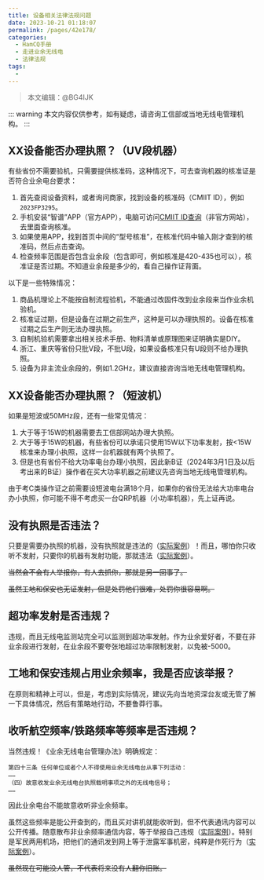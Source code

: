 ```yaml
---
title: 设备相关法律法规问题
date: 2023-10-21 01:18:07
permalink: /pages/42e178/
categories:
  - HamCQ手册
  - 走进业余无线电
  - 法律法规
tags:
  - 
---
```


> 本文编辑：@BG4IJK

::: warning
本文内容仅供参考，如有疑虑，请咨询工信部或当地无线电管理机构。
:::

## XX设备能否办理执照？（UV段机器）

有些省份不需要验机，只需要提供核准码，这种情况下，可去查询机器的核准证是否符合业余电台要求：

1. 首先查阅设备资料，或者询问商家，找到设备的核准码（CMIIT ID），例如`2023FP3295`。
2. 手机安装“智谱”APP（官方APP），电脑可访问[CMIIT ID查询](https://cmiitid.cn/)（非官方网站），去里面查询核准。
3. 如果使用APP，找到首页中间的“型号核准”，在核准代码中输入刚才查到的核准码，然后点击查询。
4. 检查频率范围是否包含业余段（包含即可，例如核准是420-435也可以），核准证是否过期。不知道业余段是多少的，看自己操作证背面。

以下是一些特殊情况：

1. 商品机理论上不能按自制流程验机，不能通过改固件改到业余段来当作业余机验机。
2. 核准证过期，但是设备在过期之前生产，这种是可以办理执照的。设备在核准过期之后生产则无法办理执照。
3. 自制机验机需要拿出相关技术手册、物料清单或原理图来证明确实是DIY。
4. 浙江、重庆等省份只批V段，不批U段，如果设备核准只有U段则不给办理执照。
5. 设备为非主流业余段的，例如1.2GHz，建议直接咨询当地无线电管理机构。

## XX设备能否办理执照？（短波机）

如果是短波或50MHz段，还有一些常见情况：

1. 大于等于15W的机器需要去工信部网站办理大执照。
2. 大于等于15W的机器，有些省份可以承诺只使用15W以下功率发射，按<15W核准来办理小执照，这样一台机器就有两个执照了。
3. 但是也有省份不给大功率电台办理小执照，因此新B证（2024年3月1日及以后考出来的B证）操作者在买大功率机器之前建议先咨询当地无线电管理机构。

由于考C类操作证之前需要设短波电台满18个月，如果你的省份无法给大功率电台办小执照，你可能不得不考虑买一台QRP机器（小功率机器），先上证再说。

## 没有执照是否违法？

只要是需要办执照的机器，没有执照就是违法的（[实际案例](https://mp.weixin.qq.com/s/M9GU5SjDW7s84QRwsXVXPA)）！而且，哪怕你只收听不发射，只要你的机器有发射功能，那就违法（[实际案例](https://mp.weixin.qq.com/s/yrT1O6Y9MC86M8YiDzBJhw)）。

<s>当然会不会有人举报你，有人去抓你，那就是另一回事了。</s>

<s>虽然工地和保安也无证发射，但是处罚他们很难，处罚你很容易啊。</s>

## 超功率发射是否违规？

违规，而且无线电监测站完全可以监测到超功率发射。作为业余爱好者，不要在非业余段进行发射，在业余段不要夸张地超过功率限制发射，以免被-5000。

## 工地和保安违规占用业余频率，我是否应该举报？

在原则和精神上可以，但是，考虑到实际情况，建议先向当地资深台友或无管了解一下具体情况，然后有策略地行动，不要鲁莽行事。

## 收听航空频率/铁路频率等频率是否违规？

当然违规！《业余无线电台管理办法》明确规定：

```
第四十三条 任何单位或者个人不得使用业余无线电台从事下列活动：
……
（四）故意收发业余无线电台执照载明事项之外的无线电信号；
……
```

因此业余电台不能故意收听非业余频率。

虽然这些频率是能公开查到的，而且买对讲机就能收听到，但不代表通讯内容可以公开传播。随意散布非业余频率通信内容，等于举报自己违规（[实际案例](https://mp.weixin.qq.com/s/3CsmmG3NU39NkVIzcPFdGA)）。特别是军民两用机场，把他们的通讯发到网上等于泄露军事机密，纯粹是作死行为（[实际案例](https://mp.weixin.qq.com/s/RzirP5HrAn95vqOG9vGnUg)）。

<s>虽然现在可能没人管，不代表将来没有人翻你旧账。</s>
